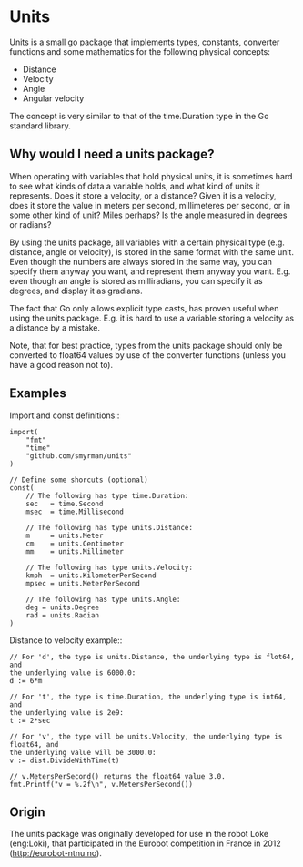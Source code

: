 Units
=====

Units is a small go package that implements types, constants, converter
functions and some mathematics for the following physical concepts:

* Distance
* Velocity
* Angle
* Angular velocity

The concept is very similar to that of the time.Duration type in the Go
standard library.

Why would I need a units package?
---------------------------------

When operating with variables that hold physical units, it is sometimes hard to
see what kinds of data a variable holds, and what kind of units it represents.
Does it store a velocity, or a distance? Given it is a velocity, does it store
the value in meters per second, millimeteres per second, or in some other kind
of unit? Miles perhaps? Is the angle measured in degrees or radians?

By using the units package, all variables with a certain physical type (e.g.
distance, angle or velocity), is stored in the same format with the same unit.
Even though the numbers are always stored in the same way, you can specify them
anyway you want, and represent them anyway you want.  E.g. even though an angle
is stored as milliradians, you can specify it as degrees, and display it as
gradians.

The fact that Go only allows explicit type casts, has proven useful when using
the units package. E.g. it is hard to use a variable storing a velocity as a
distance by a mistake.

Note, that for best practice, types from the units package should only be
converted to float64 values by use of the converter functions (unless you have
a good reason not to).

Examples
--------

Import and const definitions::

	import(
		"fmt"
		"time"
		"github.com/smyrman/units"
	)

	// Define some shorcuts (optional)
	const(
		// The following has type time.Duration:
		sec   = time.Second
		msec  = time.Millisecond

		// The following has type units.Distance:
		m     = units.Meter
		cm    = units.Centimeter
		mm    = units.Millimeter

		// The following has type units.Velocity:
		kmph  = units.KilometerPerSecond
		mpsec = units.MeterPerSecond

		// The following has type units.Angle:
		deg = units.Degree
		rad = units.Radian
	)

Distance to velocity example::

    // For 'd', the type is units.Distance, the underlying type is flot64, and
    the underlying value is 6000.0:
    d := 6*m

    // For 't', the type is time.Duration, the underlying type is int64, and
    the underlying value is 2e9:
    t := 2*sec

    // For 'v', the type will be units.Velocity, the underlying type is float64, and
    the underlying value will be 3000.0:
    v := dist.DivideWithTime(t)

    // v.MetersPerSecond() returns the float64 value 3.0.
    fmt.Printf("v = %.2f\n", v.MetersPerSecond())

Origin
------

The units package was originally developed for use in the robot Loke
(eng:Loki), that participated in the Eurobot competition in France in 2012
(http://eurobot-ntnu.no).

